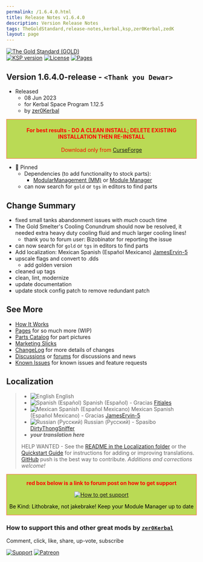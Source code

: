 ```yaml
---
permalink: /1.6.4.0.html
title: Release Notes v1.6.4.0
description: Version Release Notes
tags: TheGoldStandard,release-notes,kerbal,ksp,zer0Kerbal,zedK
layout: page
---
```

<!-- ReleaseLayout.md v1.6.4.0
The Gold Standard (GOLD)
created: 27 Jun 2021
updated: 08 Jun 2023

TEMPLATE: ReleaseLayout.md v1.3.7.0
created: 11 Aug 2018
updated: 29 May 2023 -->
[![The Gold Standard (GOLD)][SHD:mod]][CRSFG:url]  
[![KSP version][KSP:shd]][KSP:url] [![License][LIC:shd]][LIC:url] [![Pages][SHD:pgs]][pages]

## Version 1.6.4.0-release - `<Thank you Dewar>`

* Released
  * 08 Jun 2023
  * for Kerbal Space Program 1.12.5
  * by [zer0Kerbal](https://github.com/zer0Kerbal)

<div style="border:0.5px solid Tomato; background-color: #bada55; color: #FF0000; text-align:center"><h4>
<b>For best results - DO A CLEAN INSTALL; DELETE EXISTING INSTALLATION THEN RE-INSTALL</b></h4><p>Download only from <a href="https://www.curseforge.com/kerbal/ksp-mods/TheGoldStandard">CurseForge</a></p></div>

* 📌 Pinned
  * Dependencies (to add functionality to stock parts):
    * [ModularManagement (MM)][MM] or [Module Manager][omm]
  * can now search for `gold` or `tgs` in editors to find parts

## Change Summary

* fixed small tanks abandonment issues with _much_ couch time
* The Gold Smelter's Cooling Conundrum should now be resolved, it needed extra heavy duty cooling fluid and much larger cooling lines!
  * thank you to forum user: Bizobinator for reporting the issue
* can now search for `gold` or `tgs` in editors to find parts
* Add localization: Mexican Spanish (Español Mexicano) [JamesErvin-5](https://github.com/JamesErvin-5)
* upscale flags and convert to .dds
  * add golden version
* cleaned up tags
* clean, lint, modernize
* update documentation
* update stock config patch to remove redundant patch

## See More

* [How It Works][works]
* [Pages][pages] for so much more (WIP)
* [Parts Catalog][parts] for part pictures
* [Marketing Slicks][markt]
* [ChangeLog][chlog] for more details of changes
* [Discussions][discu] or [forums][forum] for discussions and news
* [Known Issues][issue] for known issues and feature requests

## Localization

>* ![English][EN] English
>* ![Spanish (Español)][ES] Spanish (Español) - Gracias [Fitiales](https://github.com/Fitiales)
>* ![Mexican Spanish (Español Mexicano)][ES] Mexican Spanish (Español Mexicano) - Gracias [JamesErvin-5](https://github.com/JamesErvin-5)
>* ![Russian (Русский)][RU] Russian (Русский) - Spasibo [DirtyThongSniffer](https://github.com/DirtyThongSniffer)
>* ***your translation here***
>
> HELP WANTED - See the [README in the Localization folder][lreadme] or the [Quickstart Guide][qstart] for instructions for adding or improving translations. [GitHub][GitHub:url] push is the best way to contribute. *Additions and corrections welcome!*

<div style="border:0.5px solid Tomato; background-color: #BADA55; color: #FF0000; text-align:center">
  <p><b>red box below is a link to forum post on how to get support</b></p>
  <a href="https://forum.kerbalspaceprogram.com/index.php?/topic/83212-*">
    <p><img src="https://i.postimg.cc/vHP6zmrw/image.png" alt="How to get support"></p></a>
  <p style="color: #000000;">Be Kind: Lithobrake, not jakebrake! Keep your Module Manager up to date</p>
</div>

### How to support this and other great mods by [`zer0Kerbal`][zer0Kerbal]

Comment, click, like, share, up-vote, subscribe

[![Support][PAYPAL:img]][PAYPAL:url] [![Patreon][PATREON:img]][PATREON:url]

<!-- links -->
[chlog]: https://raw.githubusercontent.com/zer0Kerbal/TheGoldStandard/master/changelog.md "Changelog"
[discu]: https://github.com/zer0Kerbal/TheGoldStandard/discussions/ "Discussions"
[forum]: https://forum.kerbalspaceprogram.com/index.php?/topic/203990-*/ "The Gold Standard (GOLD)"
[issue]: https://github.com/zer0Kerbal/TheGoldStandard/issues/ "Issue Tracker"
[markt]: https://zer0kerbal.github.io/TheGoldStandard/Marketing "Marketing Slicks"
[pages]: https://zer0kerbal.github.io/TheGoldStandard/ "GitHub Pages"
[parts]: https://zer0kerbal.github.io/TheGoldStandard/PartsCatalog "Parts Catalog"
[works]: https://zer0kerbal.github.io/TheGoldStandard/HowItWorks "How It Works"

[SHD:mod]: https://img.shields.io/badge/The%20Gold%20Standard!%20(GOLD)%20v-1.6.4.0--release-BADA55.svg?style=plastic&labelColor=darkgreen "1.6.4.0-release"
[SHD:pgs]: https://img.shields.io/badge/GitHub-Pages-white?style=plastic&labelColor=9cf&logoColor=181717&logo=github/ "GitHub IO"

[CRSFG:url]: https://www.curseforge.com/kerbal/ksp-mods/TheGoldStandard/files "Curseforge"
[GITHUB:url]: https://github.com/zer0Kerbal/TheGoldStandard/ "GitHub"

[KSP:url]: http://kerbalspaceprogram.com/ "Kerbal Space Program"
[KSP:shd]: https://img.shields.io/badge/KSP-1.12.5-blue.svg?style=plastic&labelColor=black/ "Kerbal Space Program"
  
[LIC:url]: https://creativecommons.org/licenses/by-nc-sa/4.0/ "CC-BY-NC-SA-4.0+ARR"
[LIC:shd]: https://img.shields.io/endpoint?url=https://raw.githubusercontent.com/zer0Kerbal/TheGoldStandard/master/json/license.json "CC BY-NC-SA 4.0+ARR"

[PAYPAL:img]: https://img.shields.io/badge/Buy%20me%20some%20-LFO-BADA55?style=for-the-badge&logo=paypal&labelColor=FFDD00 "PayPal"
[PAYPAL:url]: https://www.paypal.com/donate?hosted_button_id=DC22YHMEJREKL "PayPal"
[PATREON:img]: https://img.shields.io/badge/Patreon%20-Patreonize-FF424D?style=for-the-badge&logo=patreon "Patreon"
[PATREON:url]: https://www.patreon.com/zer0Kerbal/membership "Patreon"

[lreadme]: https://github.com/zer0Kerbal/zer0Kerbal/blob/master/Localization/readme.md "Localization Readme"
[qstart]: https://github.com/zer0Kerbal/zer0Kerbal/blob/master/Localization/quickstart.md "Quickstart"
[EN]: https://raw.githubusercontent.com/zer0Kerbal/zer0Kerbal/master/img/EN.png "English"
[ES]: https://raw.githubusercontent.com/zer0Kerbal/zer0Kerbal/master/img/ES.png "Español"
[KO]: https://raw.githubusercontent.com/zer0Kerbal/zer0Kerbal/master/img/KO.png "한국어"
[MX]: https://raw.githubusercontent.com/zer0Kerbal/zer0Kerbal/master/img/MX.png "Mexicano Español"
[RU]: https://raw.githubusercontent.com/zer0Kerbal/zer0Kerbal/master/img/RU.png "Русский"

[MM]: https://www.curseforge.com/kerbal/ksp-mods/ModularManagement "ModularManagement (MM)"
[omm]: https://forum.kerbalspaceprogram.com/index.php?/topic/50533-*/ "Module Manager"

[zer0Kerbal]: https://forum.kerbalspaceprogram.com/index.php?/profile/190933-*/ "zer0Kerbal"

<!-- THIS FILE: CC BY-ND 4.0 by zer0Kerbal -->
